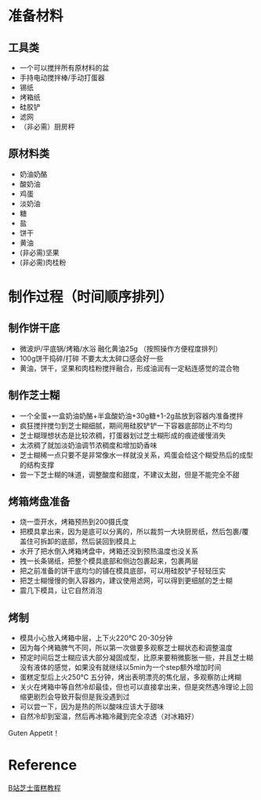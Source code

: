 # 准备材料
## 工具类
+ 一个可以搅拌所有原材料的盆
+ 手持电动搅拌棒/手动打蛋器
+ 锡纸
+ 烤箱纸
+ 硅胶铲
+ 滤网
+ （非必需）厨房秤
## 原材料类
+ 奶油奶酪
+ 酸奶油
+ 鸡蛋
+ 淡奶油
+ 糖
+ 盐
+ 饼干
+ 黄油
+ (非必需)坚果
+ (非必需)肉桂粉
# 制作过程（时间顺序排列）
  
## 制作饼干底
+ 微波炉/平底锅/烤箱/水浴 融化黄油25g （按照操作方便程度排列）
+ 100g饼干捣碎/打碎 不要太太太碎口感会好一些
+ 黄油，饼干，坚果和肉桂粉搅拌融合，形成油润有一定粘连感觉的混合物

## 制作芝士糊
+ 一个全蛋+一盒奶油奶酪+半盒酸奶油+30g糖+1-2g盐放到容器内准备搅拌
+ 疯狂搅拌搅匀到芝士糊细腻，期间用硅胶铲铲一下容器底部防止不均匀
+ 芝士糊理想状态是比较浓稠，打蛋器划过芝士糊形成的痕迹缓慢消失
+ 太浓稠了就加淡奶油调节浓稠度和增加奶香味
+ 芝士糊稀一点只要不是非常像水一样就没关系，鸡蛋会给这个糊受热后的成型的结构支撑
+ 尝一下芝士糊的味道，调整酸度和甜度，不建议太甜，但是不能完全不甜

## 烤箱烤盘准备
+ 烧一壶开水，烤箱预热到200摄氏度
+ 把模具拿出来，因为是底可以分离的，所以裁剪一大块厨房纸，然后包裹/覆盖住可拆卸的底部，然后装回到模具上
+ 水开了把水倒入烤箱烤盘中，烤箱还没到预热温度也没关系
+ 拽一长条锡纸，把整个模具底部和侧边包裹起来，包裹两层
+ 把之前准备的饼干底均匀的铺在模具底部，可以用硅胶铲子轻轻压实
+ 把芝士糊慢慢的倒入容器内，建议使用滤网，可以得到更细腻的芝士糊
+ 震几下模具，让它自然消泡


## 烤制
+ 模具小心放入烤箱中层，上下火220℃ 20-30分钟
+ 因为每个烤箱脾气不同，所以第一次做要多观察芝士糊状态和调整温度
+ 预定时间后芝士糊应该大部分凝固成型，比原来要稍微膨胀一些，并且芝士糊没有液体的感觉，如果没有就继续以5min为一个step额外增加时间
+ 蛋糕定型后上火250℃ 五分钟，烤出表明漂亮的焦化层，多观察防止烤糊
+ 关火在烤箱中等自然冷却最佳，但也可以直接拿出来，但是突然遇冷理论上回缩更剧烈会导致开裂但是我没遇到过
+ 可以尝一下，因为是热的所以酸味应该大于甜味
+ 自然冷却到室温，然后再冰箱冷藏到完全凉透（对冰箱好）

Guten Appetit！

# Reference
[B站芝士蛋糕教程](https://www.bilibili.com/video/BV1xF411a7jG/?spm_id_from=333.999.0.0)